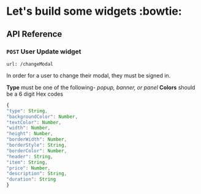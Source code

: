 # Let's build some widgets :bowtie:

## API Reference 

### `POST` User Update widget

`url: /changeModal`

In order for a user to change their modal, they must be signed in.

**Type** must be one of the following- *popup, banner, *or* panel*
**Colors** should be a 6 digit Hex codes

```javascript
{
"type": String,
"backgroundColor": Number,
"textColor": Number, 
"width": Number,
"height": Number,
"borderWidth": Number,
"borderStyle": String, 
"borderColor": Number,
"header": String,
"item": String,
"price": Number,
"description": String,
"duration": String
}
```
